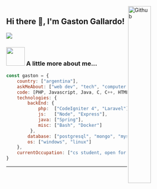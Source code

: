<img width="35%" align="right" alt="Github" src="https://user-images.githubusercontent.com/48678280/88862734-4903af80-d201-11ea-968b-9c939d88a37c.gif" />

## Hi there 👋, I'm Gaston Gallardo!

<!--[![](https://img.shields.io/badge/LinkedIn-Gaston-blue)]()-->
[![](https://img.shields.io/badge/Gmail-gasgallardo@97gmail.com-red)](mailto:gasgallardo97@gmail.com)

### <img src="https://media.giphy.com/media/VgCDAzcKvsR6OM0uWg/giphy.gif" width="50"> A little more about me...  

```javascript
const gaston = {
    country: ["argentina"],
    askMeAbout: ["web dev", "tech", "computer networking"],
    code: [PHP, Javascript, Java, C, C++, HTML, CSS, Haskell],
    technologies: {
        backEnd: {
            php:  ["CodeIgniter 4", "Laravel"],
            js:   ["Node", "Express"],
            java: ["Spring"],
            misc: ["Bash", "Docker"]
         },
        database: ["postgresql", "mongo", "mysql"],
        os: ["windows", "linux"]
    },
    currentOccupation: ["cs student, open for job opportunities"],
}
```
---
